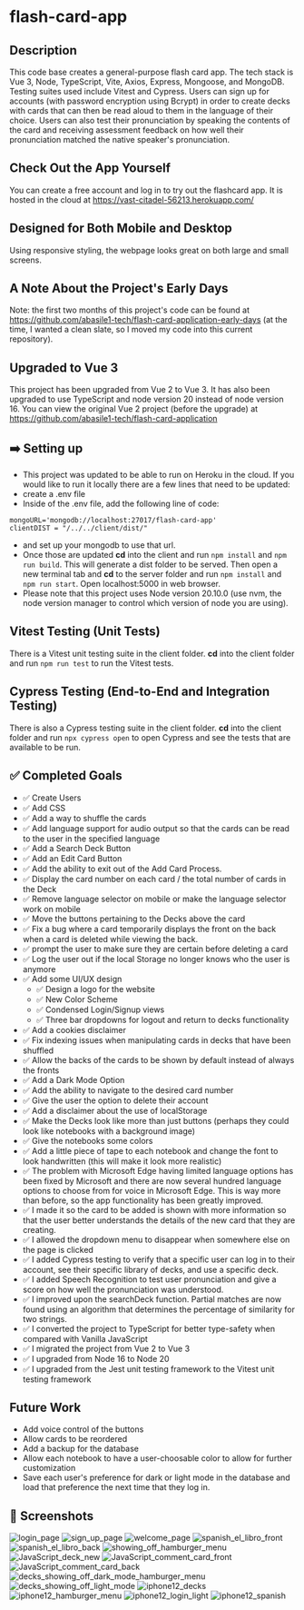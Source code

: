 # flash-card-app

## Description

This code base creates a general-purpose flash card app. The tech stack is Vue 3, Node, TypeScript, Vite, Axios, Express, Mongoose, and MongoDB. Testing suites used include Vitest and Cypress. Users can sign up for accounts (with password encryption using Bcrypt) in order to create decks with cards that can then be read aloud to them in the language of their choice. Users can also test their pronunciation by speaking the contents of the card and receiving assessment feedback on how well their pronunciation matched the native speaker's pronunciation.

## Check Out the App Yourself
You can create a free account and log in to try out the flashcard app. It is hosted in the cloud at https://vast-citadel-56213.herokuapp.com/

## Designed for Both Mobile and Desktop
Using responsive styling, the webpage looks great on both large and small screens.

## A Note About the Project's Early Days
Note: the first two months of this project's code can be found at https://github.com/abasile1-tech/flash-card-application-early-days (at the time, I wanted a clean slate, so I moved my code into this current repository).

## Upgraded to Vue 3
This project has been upgraded from Vue 2 to Vue 3. It has also been upgraded to use TypeScript and node version 20 instead of node version 16. You can view the original Vue 2 project (before the upgrade) at https://github.com/abasile1-tech/flash-card-application

## :arrow_right: Setting up

- This project was updated to be able to run on Heroku in the cloud. If you would like to run it locally there are a few lines that need to be updated:
- create a .env file
- Inside of the .env file, add the following line of code:

```
mongoURL='mongodb://localhost:27017/flash-card-app'
clientDIST = "/../../client/dist/"
```

- and set up your mongodb to use that url.
- Once those are updated **cd** into the client and run `npm install` and `npm run build`. This will generate a dist folder to be served. Then open a new terminal tab and **cd** to the server folder and run `npm install` and `npm run start`. Open localhost:5000 in web browser.
- Please note that this project uses Node version 20.10.0 (use nvm, the node version manager to control which version of node you are using).

## Vitest Testing (Unit Tests)

There is a Vitest unit testing suite in the client folder. **cd** into the client folder and run `npm run test` to run the Vitest tests.

## Cypress Testing (End-to-End and Integration Testing)

There is also a Cypress testing suite in the client folder. **cd** into the client folder and run `npx cypress open` to open Cypress and see the tests that are available to be run.

## :white_check_mark: Completed Goals

- :white_check_mark: Create Users
- :white_check_mark: Add CSS
- :white_check_mark: Add a way to shuffle the cards
- :white_check_mark: Add language support for audio output so that the cards can be read to the user in the specified language
- :white_check_mark: Add a Search Deck Button
- :white_check_mark: Add an Edit Card Button
- :white_check_mark: Add the ability to exit out of the Add Card Process.
- :white_check_mark: Display the card number on each card / the total number of cards in the Deck
- :white_check_mark: Remove language selector on mobile or make the language selector work on mobile
- :white_check_mark: Move the buttons pertaining to the Decks above the card
- :white_check_mark: Fix a bug where a card temporarily displays the front on the back when a card is deleted while viewing the back.
- :white_check_mark: prompt the user to make sure they are certain before deleting a card
- :white_check_mark: Log the user out if the local Storage no longer knows who the user is anymore
- :white_check_mark: Add some UI/UX design
  - :white_check_mark: Design a logo for the website
  - :white_check_mark: New Color Scheme
  - :white_check_mark: Condensed Login/Signup views
  - :white_check_mark: Three bar dropdowns for logout and return to decks functionality
- :white_check_mark: Add a cookies disclaimer
- :white_check_mark: Fix indexing issues when manipulating cards in decks that have been shuffled
- :white_check_mark: Allow the backs of the cards to be shown by default instead of always the fronts
- :white_check_mark: Add a Dark Mode Option
- :white_check_mark: Add the ability to navigate to the desired card number
- :white_check_mark: Give the user the option to delete their account
- :white_check_mark: Add a disclaimer about the use of localStorage
- :white_check_mark: Make the Decks look like more than just buttons (perhaps they could look like notebooks with a background image)
- :white_check_mark: Give the notebooks some colors
- :white_check_mark: Add a little piece of tape to each notebook and change the font to look handwritten (this will make it look more realistic)
- :white_check_mark: The problem with Microsoft Edge having limited language options has been fixed by Microsoft and there are now several hundred language options to choose from for voice in Microsoft Edge. This is way more than before, so the app functionality has been greatly improved.
- :white_check_mark: I made it so the card to be added is shown with more information so that the user better understands the details of the new card that they are creating.
- :white_check_mark: I allowed the dropdown menu to disappear when somewhere else on the page is clicked
- :white_check_mark: I added Cypress testing to verify that a specific user can log in to their account, see their specific library of decks, and use a specific deck.
- :white_check_mark: I added Speech Recognition to test user pronunciation and give a score on how well the pronunciation was understood.
- :white_check_mark: I improved upon the searchDeck function. Partial matches are now found using an algorithm that determines the percentage of similarity for two strings.
- :white_check_mark: I converted the project to TypeScript for better type-safety when compared with Vanilla JavaScript
- :white_check_mark: I migrated the project from Vue 2 to Vue 3
- :white_check_mark: I upgraded from Node 16 to Node 20
- :white_check_mark: I upgraded from the Jest unit testing framework to the Vitest unit testing framework

## Future Work

- Add voice control of the buttons
- Allow cards to be reordered
- Add a backup for the database
- Allow each notebook to have a user-choosable color to allow for further customization
- Save each user's preference for dark or light mode in the database and load that preference the next time that they log in.

## :camera_flash: Screenshots

![login_page](https://github.com/abasile1-tech/flash-card-application/blob/main/screenshots/login_page.PNG?raw=true)
![sign_up_page](https://github.com/abasile1-tech/flash-card-application/blob/main/screenshots/sign_up_page.PNG?raw=true)
![welcome_page](https://github.com/abasile1-tech/flash-card-application/blob/main/screenshots/welcome_page.PNG?raw=true)
![spanish_el_libro_front](https://github.com/abasile1-tech/flash-card-application/blob/main/screenshots/spanish_el_libro_front.PNG?raw=true)
![spanish_el_libro_back](https://github.com/abasile1-tech/flash-card-application/blob/main/screenshots/spanish_el_libro_back.PNG?raw=true)
![showing_off_hamburger_menu](https://github.com/abasile1-tech/flash-card-application/blob/main/screenshots/showing_off_hamburger_menu.PNG?raw=true)
![JavaScript_deck_new](https://github.com/abasile1-tech/flash-card-application/blob/main/screenshots/JavaScript_deck_new.PNG?raw=true)
![JavaScript_comment_card_front](https://github.com/abasile1-tech/flash-card-application/blob/main/screenshots/JavaScript_comment_card_front.PNG?raw=true)
![JavaScript_comment_card_back](https://github.com/abasile1-tech/flash-card-application/blob/main/screenshots/JavaScript_comment_card_back.PNG?raw=true)
![decks_showing_off_dark_mode_hamburger_menu](https://github.com/abasile1-tech/flash-card-application/blob/main/screenshots/decks_showing_off_dark_mode_hamburger_menu.PNG?raw=true)
![decks_showing_off_light_mode](https://github.com/abasile1-tech/flash-card-application/blob/main/screenshots/decks_showing_off_light_mode.PNG?raw=true)
![iphone12_decks](https://github.com/abasile1-tech/flash-card-application/blob/main/screenshots/iphone12_decks.PNG?raw=true)
![iphone12_hamburger_menu](https://github.com/abasile1-tech/flash-card-application/blob/main/screenshots/iphone12_hamburger_menu.PNG?raw=true)
![iphone12_login_light](https://github.com/abasile1-tech/flash-card-application/blob/main/screenshots/iphone12_login_light.PNG?raw=true)
![iphone12_spanish](https://github.com/abasile1-tech/flash-card-application/blob/main/screenshots/iphone12_spanish.PNG?raw=true)
